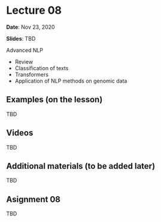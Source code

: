 # Lecture 08

**Date**: Nov 23, 2020

**Slides**: TBD

Advanced NLP

* Review
* Classification of texts
* Transformers
* Application of NLP methods on genomic data


## Examples (on the lesson)

TBD


## Videos

TBD


## Additional materials (to be added later)

TBD


## Asignment 08

TBD
